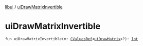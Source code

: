 [libui](index.md) / [uiDrawMatrixInvertible](./ui-draw-matrix-invertible.md)

# uiDrawMatrixInvertible

`fun uiDrawMatrixInvertible(m: `[`CValuesRef`](../kotlinx.cinterop/-c-values-ref/index.md)`<`[`uiDrawMatrix`](ui-draw-matrix/index.md)`>?): `[`Int`](https://kotlinlang.org/api/latest/jvm/stdlib/kotlin/-int/index.html)